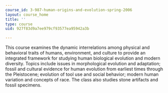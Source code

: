 ```yaml
---
course_id: 3-987-human-origins-and-evolution-spring-2006
layout: course_home
title: ''
type: course
uid: 927f83d9a7ee979cf93577ea95942a3b

---
```

This course examines the dynamic interrelations among physical and behavioral traits of humans, environment, and culture to provide an integrated framework for studying human biological evolution and modern diversity. Topics include issues in morphological evolution and adaptation; fossil and cultural evidence for human evolution from earliest times through the Pleistocene; evolution of tool use and social behavior; modern human variation and concepts of race. The class also studies stone artifacts and fossil specimens.
